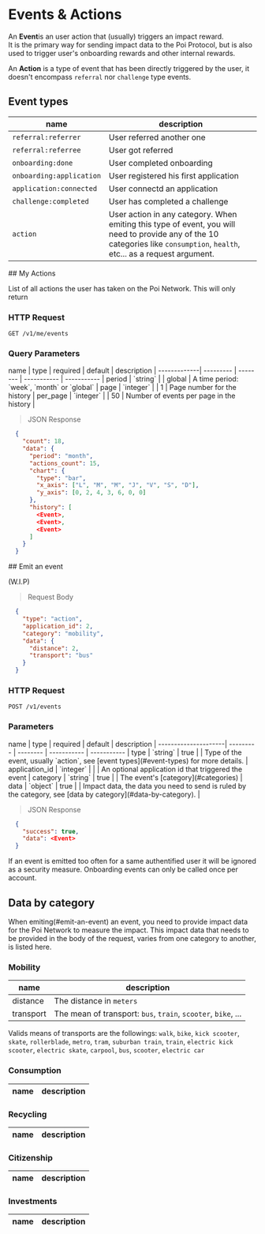 # Events & Actions

An **Event**is an user action that (usually) triggers an impact reward.<br/>
It is the primary way for sending impact data to the Poi Protocol, but is also used to trigger user's onboarding rewards and other internal rewards.

An **Action** is a type of event that has been directly triggered by the user, it doesn't encompass `referral` nor `challenge` type events.

## Event types

| name             | description                     |
| ---------------- | ------------------------------- |
| `referral:referrer` | User referred another one |
| `referral:referree` | User got referred |
| `onboarding:done` | User completed onboarding  |
| `onboarding:application` | User registered his first application |
| `application:connected` | User connectd an application | 
| `challenge:completed`    | User has completed a challenge |
| `action` | User action in any category. When emiting this type of event, you will need to provide any of the 10 categories like `consumption`, `health`, etc... as a request argument. | 

<div class="public-endpoint"></div>
## My Actions

List of all actions the user has taken on the Poi Network. This will only return

### HTTP Request

`GET /v1/me/events`

### Query Parameters

<div class="params-table"></div>
name         | type      | required | default     | description |
-------------| --------- | -------- | ----------- | ----------- |
period       | `string`  |          | global      | A time period: `week`, `month` or `global` |
page         | `integer` |          | 1           | Page number for the history |
per_page     | `integer` |          | 50          | Number of events per page in the history |

>  JSON Response

```json
  {
    "count": 18,
    "data": {
      "period": "month",
      "actions_count": 15,
      "chart": {
        "type": "bar",
        "x_axis": ["L", "M", "M", "J", "V", "S", "D"],
        "y_axis": [0, 2, 4, 3, 6, 0, 0]
      },
      "history": [
        <Event>, 
        <Event>,
        <Event>
      ]
    }
  }
```

<div class="private-endpoint"></div>
## Emit an event

(W.I.P)

> Request Body

```json
  {
    "type": "action",
    "application_id": 2,
    "category": "mobility",
    "data": {
      "distance": 2,
      "transport": "bus"
    }
  }
```

### HTTP Request

`POST /v1/events`

### Parameters

<div class="params-table"></div>
name                 | type      | required | default     | description |
---------------------| --------- | -------- | ----------- | ----------- |
type                 | `string`  | true     |         | Type of the event, usually `action`, see [event types](#event-types) for more details. |
application_id       | `integer`  |          |         | An optional application id that triggered the event |
category             | `string`  | true     |         | The event's [category](#categories) |
data                 | `object`  | true     |         | Impact data, the data you need to send is ruled by the category, see [data by category](#data-by-category). |
 

>  JSON Response

```json
  {
    "success": true,
    "data": <Event>
  }
```
<aside class="warning">
If an event is emitted too often for a same authentified user it will be ignored as a security measure. 
Onboarding events can only be called once per account.
</aside>


## Data by category

When emiting(#emit-an-event) an event, you need to provide impact data for the Poi Network to measure the impact.
This impact data that needs to be provided in the body of the request, varies from one category to another, is listed here.

### Mobility

| name            | description               |
| --------------- | ------------------------- |
| distance        | The distance in `meters` |
| transport       | The mean of transport: `bus`, `train`, `scooter`, `bike`, ... |

Valids means of transports are the followings: `walk`, `bike`, `kick scooter`, `skate`, `rollerblade`, `metro`, `tram`, `suburban train`, `train`, `electric kick scooter`, `electric skate`, `carpool`, `bus`, `scooter`, `electric car` 

### Consumption

| name            | description               |
| --------------- | ------------------------- |

### Recycling

| name            | description               |
| --------------- | ------------------------- |

### Citizenship

| name            | description               |
| --------------- | ------------------------- |

### Investments

| name            | description               |
| --------------- | ------------------------- |
